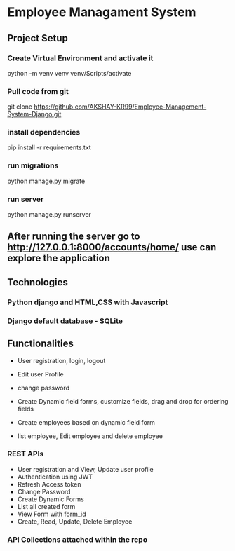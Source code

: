 # Employee Managament System

## Project Setup

### Create Virtual Environment and activate it
python -m venv venv
venv/Scripts/activate

### Pull code from git
git clone https://github.com/AKSHAY-KR99/Employee-Management-System-Django.git

### install dependencies
pip install -r requirements.txt

### run migrations
python manage.py migrate

### run server
python manage.py runserver

## After running the server go to http://127.0.0.1:8000/accounts/home/ use can explore the application

## Technologies
### Python django and HTML,CSS with Javascript
### Django default database - SQLite

## Functionalities
- User registration, login, logout
- Edit user Profile
- change password

- Create Dynamic field forms, customize fields, drag and drop for ordering fields
- Create employees based on dynamic field form
- list employee, Edit employee and delete employee

### REST APIs
- User registration and View, Update user profile
- Authentication using JWT
- Refresh Access token
- Change Password
- Create Dynamic Forms
- List all created form
- View Form with form_id
- Create, Read, Update, Delete Employee

### API Collections attached within the repo
